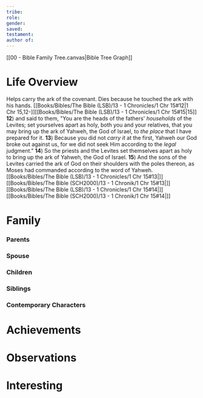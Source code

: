 ```yaml
---
tribe: 
role: 
gender: 
saved: 
testament: 
author of:
---
```





[[00 - Bible Family Tree.canvas|Bible Tree Graph]]

# Life Overview

Helps carry the ark of the covenant. Dies because he touched the ark with his hands. 
[[Books/Bibles/The Bible (LSB)/13 - 1 Chronicles/1 Chr 15#12|1 Chr 15,12-]][[Books/Bibles/The Bible (LSB)/13 - 1 Chronicles/1 Chr 15#15|15]] 
**12**)  and said to them, "You are the heads of the fathers' _households_ of the Levites; set yourselves apart as holy, both you and your relatives, that you may bring up the ark of Yahweh, the God of Israel, to _the place_ that I have prepared for it. 
**13**)  Because you did not _carry it_ at the first, Yahweh our God broke out against us, for we did not seek Him according to the _legal_ judgment." 
**14**)  So the priests and the Levites set themselves apart as holy to bring up the ark of Yahweh, the God of Israel. 
**15**)  And the sons of the Levites carried the ark of God on their shoulders with the poles thereon, as Moses had commanded according to the word of Yahweh. 
[[Books/Bibles/The Bible (LSB)/13 - 1 Chronicles/1 Chr 15#13|]][[Books/Bibles/The Bible (SCH2000)/13 - 1 Chronik/1 Chr 15#13|]][[Books/Bibles/The Bible (LSB)/13 - 1 Chronicles/1 Chr 15#14|]][[Books/Bibles/The Bible (SCH2000)/13 - 1 Chronik/1 Chr 15#14|]]

# Family

### Parents 
### Spouse
### Children 
### Siblings

### Contemporary Characters 


# Achievements 

# Observations

# Interesting 

